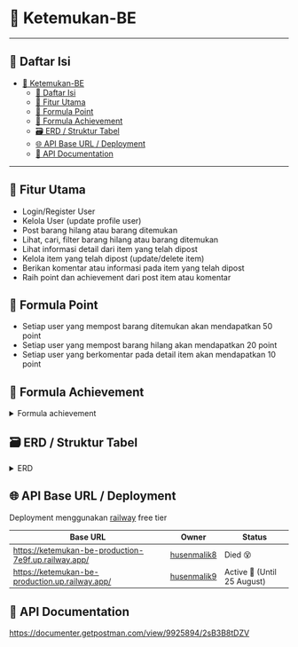 # 🔎 Ketemukan-BE

---

## 📑 Daftar Isi

- [🔎 Ketemukan-BE](#-ketemukan-be)
  - [📑 Daftar Isi](#-daftar-isi)
  - [🚀 Fitur Utama](#-fitur-utama)
  - [🧮 Formula Point](#-formula-point)
  - [🧮 Formula Achievement](#-formula-achievement)
  - [🗃️ ERD / Struktur Tabel](#️-erd--struktur-tabel)
  - [🌐 API Base URL / Deployment](#-api-base-url--deployment)
  - [📖 API Documentation](#-api-documentation)

---

## 🚀 Fitur Utama

- Login/Register User
- Kelola User (update profile user)
- Post barang hilang atau barang ditemukan
- Lihat, cari, filter barang hilang atau barang ditemukan
- Lihat informasi detail dari item yang telah dipost
- Kelola item yang telah dipost (update/delete item)
- Berikan komentar atau informasi pada item yang telah dipost
- Raih point dan achievement dari post item atau komentar

## 🧮 Formula Point

- Setiap user yang mempost barang ditemukan akan mendapatkan 50 point
- Setiap user yang mempost barang hilang akan mendapatkan 20 point
- Setiap user yang berkomentar pada detail item akan mendapatkan 10 point

## 🧮 Formula Achievement

<details>
<summary>Formula achievement</summary>

| No  | Name                | Description                                                             | Condition Type | Condition Value |
| --- | ------------------- | ----------------------------------------------------------------------- | -------------- | --------------- |
| 1   | Bounty Hunter       | Kamu sudah berhasil menemukan 10 barang — pencarianmu dimulai!          | found_items    | 10              |
| 2   | Sharp Eye           | Matamu tajam! Kamu berhasil menemukan 20 barang.                        | found_items    | 20              |
| 3   | Tracking Master     | Kamu adalah ahli dalam menemukan barang — 50 pencapaian hebat!          | found_items    | 50              |
| 4   | Legend of the Found | Kamu adalah legenda di dunia barang hilang. Tak tertandingi.            | found_items    | 100             |
| 5   | Where Is It?        | "Loh, ilang lagi?" — kayaknya kamu kurang update sama barang sendiri 😅 | lost_items     | 5               |
| 6   | The Forgetful       | Kamu dan barangmu tampaknya sering beda jalan. Hati-hati, ya!           | lost_items     | 10              |
| 7   | Lost Master         | Saat orang lain kehilangan kunci, kamu kehilangan satu kota.            | lost_items     | 20              |
| 8   | Help me!            | Kamu perlu GPS buat hidupmu sendiri. 100 kali kehilangan, serius? 😭    | lost_items     | 100             |
| 9   | Helpful Citizen     | Baru 5 komentar, tapi udah mulai peduli. Warga yang layak dicontoh 👍   | comments       | 5               |
| 10  | Quick Responder     | Gak perlu disuruh, langsung bantu jawab. Mantap!                        | comments       | 10              |
| 11  | Lost & Found Friend | Kamu selalu hadir waktu orang lain kehilangan. Baik banget sih 😢       | comments       | 20              |
| 12  | Comment Champion    | Kamu udah kayak admin, tapi tanpa gaji. Tetap setia bantuin! 🫡          | comments       | 50              |
| 13  | Keyboard Hero       | Menolong tanpa jubah, cuma modal keyboard dan niat baik 💻              | comments       | 75              |
| 14  | Golden Citizen      | Kamu layak dikasih penghargaan RT. Seratus komentar penuh empati 🥇     | comments       | 100             |

</details>

## 🗃️ ERD / Struktur Tabel

<details>
<summary>ERD</summary>

![Tampilan Awal](./ERD.png)

</details>

## 🌐 API Base URL / Deployment

Deployment menggunakan [railway](https://railway.com/) free tier

| Base URL                                             | Owner                                         | Status                      |
| ---------------------------------------------------- | --------------------------------------------- | --------------------------- |
| https://ketemukan-be-production-7e9f.up.railway.app/ | [husenmalik8](https://github.com/husenmalik8) | Died 😵                     |
| https://ketemukan-be-production.up.railway.app/      | [husenmalik9](https://github.com/husenmalik9) | Active 🙂 (Until 25 August) |

## 📖 API Documentation

https://documenter.getpostman.com/view/9925894/2sB3B8tDZV
